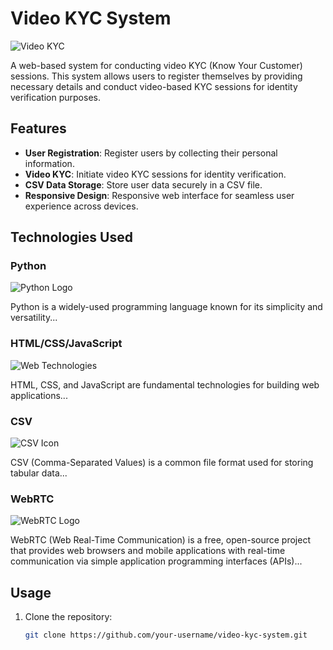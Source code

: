 # Video KYC System

![Video KYC]([https://logowik.com/content/uploads/images/standard-chartered-bank-new-20211713.jp])

A web-based system for conducting video KYC (Know Your Customer) sessions. This system allows users to register themselves by providing necessary details and conduct video-based KYC sessions for identity verification purposes.

## Features

- **User Registration**: Register users by collecting their personal information.
- **Video KYC**: Initiate video KYC sessions for identity verification.
- **CSV Data Storage**: Store user data securely in a CSV file.
- **Responsive Design**: Responsive web interface for seamless user experience across devices.

## Technologies Used

### Python

![Python Logo](path/to/python_logo.png)

Python is a widely-used programming language known for its simplicity and versatility...

### HTML/CSS/JavaScript

![Web Technologies](path/to/web_technologies.png)

HTML, CSS, and JavaScript are fundamental technologies for building web applications...

### CSV

![CSV Icon](path/to/csv_icon.png)

CSV (Comma-Separated Values) is a common file format used for storing tabular data...

### WebRTC

![WebRTC Logo](path/to/webrtc_logo.png)

WebRTC (Web Real-Time Communication) is a free, open-source project that provides web browsers and mobile applications with real-time communication via simple application programming interfaces (APIs)...

## Usage

1. Clone the repository:
   ```bash
   git clone https://github.com/your-username/video-kyc-system.git
